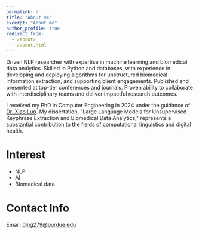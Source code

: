 ```yaml
---
permalink: /
title: "About me"
excerpt: "About me"
author_profile: true
redirect_from: 
  - /about/
  - /about.html
---
```

Driven NLP researcher with expertise in machine learning and biomedical data analytics. Skilled in Python and databases, with experience in developing and deploying algorithms for unstructured biomedical information extraction, and supporting client engagements. Published and presented at top-tier conferences and journals. Proven ability to collaborate with interdisciplinary teams and deliver impactful research outcomes.

I received my PhD in Computer Engineering in 2024 under the guidance of [Dr. Xiao Luo](https://sites.google.com/view/med-nlp-projectx/home). My dissertation, "Large Language Models for Unsupervised Keyphrase Extraction and Biomedical Data Analytics," represents a substantial contribution to the fields of computational linguistics and digital health.


# Interest

* NLP
* AI
* BIomedical data



# Contact Info

<address>
<!--   Department of Pharmaceutical Sciences<br /> Binghamton University SOPPS<br /> 96 Corliss Avenue, PB-315<br /> Johnson City, NY 13790 -->
</address>

Email: ding279@purdue.edu
